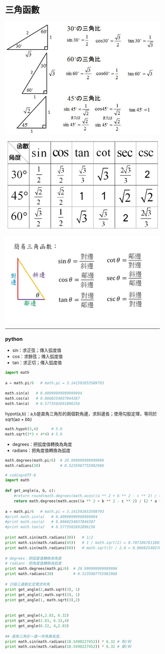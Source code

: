 # 三角函數



![](images/6800492262706.jpg)

![](images/T3.htm1.gif)

![](images/maxresdefault.jpg)


---

### python

- sin：求正弦；傳入弧度值
- cos：求餘弦；傳入弧度值
- tan：求正切；傳入弧度值


```py
import math
 
a = math.pi/6   # math.pi = 3.141592653589793
 
math.sin(a)   # 0.49999999999999994
math.cos(a)   # 0.8660254037844387
math.tan(a)   # 0.5773502691896256
```

hypot(a,b)：a,b是直角三角形的兩個對角邊，求斜邊長；使用勾股定理，等同於sqrt(a*a + b*b)


```py
math.hypot(3,4)      # 5.0
math.sqrt(3*3 + 4*4) # 5.0
```

- degrees：把弧度值轉換為角度
- radians：把角度值轉換為弧度


```py
math.degrees(math.pi/6)  # 29.999999999999996
math.radians(30)         # 0.5235987755982988
```


```py
# coding=UTF-8
import math

def get_angle(a, b, c):
    #return round(math.degrees(math.acos((a ** 2 + b ** 2 - c ** 2) / (2 * a * b))))
    return math.degrees(math.acos((a ** 2 + b ** 2 - c ** 2) / (2 * a * b)))

a = math.pi/6   # math.pi = 3.141592653589793
#print math.sin(a)   # 0.49999999999999994
#print math.cos(a)   # 0.8660254037844387
#print math.tan(a)   # 0.5773502691896256

print math.sin(math.radians(30))   # 1/2 
print math.sin(math.radians(45))   # 1 / math.sqrt(2) = 0.7071067811865475 
print math.sin(math.radians(60))   # math.sqrt(3) / 2.0 = 0.8660254037844386 

# degrees：把弧度值轉換為角度
# radians：把角度值轉換為弧度
print math.degrees(math.pi/6)  # 29.999999999999996
print math.radians(30)         # 0.5235987755982988

# 已經三邊餘玄定理求夾角
print get_angle(2,math.sqrt(3), 1)
print get_angle(2,math.sqrt(3), 1)
print get_angle(1, math.sqrt(3),2)


print get_angle(4,2.83, 6.32) 
print get_angle(2.83, 6.32,4)
print get_angle(6.32, 4,2.83)

## 直角三角形一邊一夾角算長度, 
print math.sin(math.radians(18.5490227452)) * 6.32 # 對/斜   
print math.cos(math.radians(18.5490227452)) * 6.32 # 鄰/斜

```
